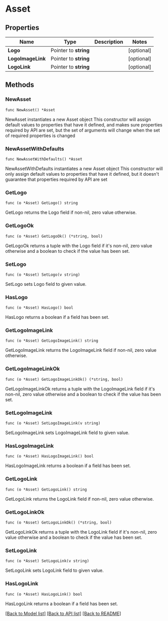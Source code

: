 # Asset

## Properties

Name | Type | Description | Notes
------------ | ------------- | ------------- | -------------
**Logo** | Pointer to **string** |  | [optional] 
**LogoImageLink** | Pointer to **string** |  | [optional] 
**LogoLink** | Pointer to **string** |  | [optional] 

## Methods

### NewAsset

`func NewAsset() *Asset`

NewAsset instantiates a new Asset object
This constructor will assign default values to properties that have it defined,
and makes sure properties required by API are set, but the set of arguments
will change when the set of required properties is changed

### NewAssetWithDefaults

`func NewAssetWithDefaults() *Asset`

NewAssetWithDefaults instantiates a new Asset object
This constructor will only assign default values to properties that have it defined,
but it doesn't guarantee that properties required by API are set

### GetLogo

`func (o *Asset) GetLogo() string`

GetLogo returns the Logo field if non-nil, zero value otherwise.

### GetLogoOk

`func (o *Asset) GetLogoOk() (*string, bool)`

GetLogoOk returns a tuple with the Logo field if it's non-nil, zero value otherwise
and a boolean to check if the value has been set.

### SetLogo

`func (o *Asset) SetLogo(v string)`

SetLogo sets Logo field to given value.

### HasLogo

`func (o *Asset) HasLogo() bool`

HasLogo returns a boolean if a field has been set.

### GetLogoImageLink

`func (o *Asset) GetLogoImageLink() string`

GetLogoImageLink returns the LogoImageLink field if non-nil, zero value otherwise.

### GetLogoImageLinkOk

`func (o *Asset) GetLogoImageLinkOk() (*string, bool)`

GetLogoImageLinkOk returns a tuple with the LogoImageLink field if it's non-nil, zero value otherwise
and a boolean to check if the value has been set.

### SetLogoImageLink

`func (o *Asset) SetLogoImageLink(v string)`

SetLogoImageLink sets LogoImageLink field to given value.

### HasLogoImageLink

`func (o *Asset) HasLogoImageLink() bool`

HasLogoImageLink returns a boolean if a field has been set.

### GetLogoLink

`func (o *Asset) GetLogoLink() string`

GetLogoLink returns the LogoLink field if non-nil, zero value otherwise.

### GetLogoLinkOk

`func (o *Asset) GetLogoLinkOk() (*string, bool)`

GetLogoLinkOk returns a tuple with the LogoLink field if it's non-nil, zero value otherwise
and a boolean to check if the value has been set.

### SetLogoLink

`func (o *Asset) SetLogoLink(v string)`

SetLogoLink sets LogoLink field to given value.

### HasLogoLink

`func (o *Asset) HasLogoLink() bool`

HasLogoLink returns a boolean if a field has been set.


[[Back to Model list]](../README.md#documentation-for-models) [[Back to API list]](../README.md#documentation-for-api-endpoints) [[Back to README]](../README.md)


